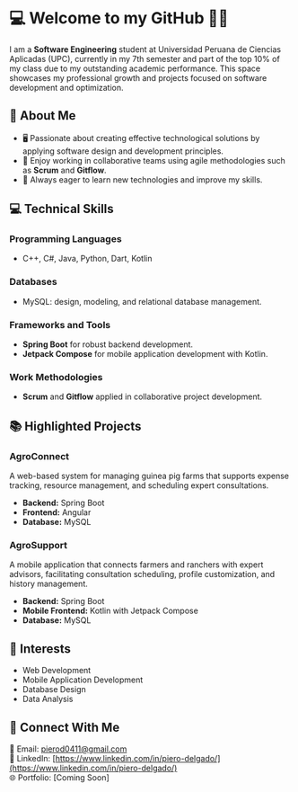 # 💻 Welcome to my GitHub 👨‍💻

I am a **Software Engineering** student at Universidad Peruana de Ciencias Aplicadas (UPC), currently in my 7th semester and part of the top 10% of my class due to my outstanding academic performance. This space showcases my professional growth and projects focused on software development and optimization.

## 🔧 About Me
- 🖥️ Passionate about creating effective technological solutions by applying software design and development principles.  
- 🤝 Enjoy working in collaborative teams using agile methodologies such as **Scrum** and **Gitflow**.  
- 🚀 Always eager to learn new technologies and improve my skills.  

## 💻 Technical Skills

### Programming Languages
- C++, C#, Java, Python, Dart, Kotlin  

### Databases
- MySQL: design, modeling, and relational database management.  

### Frameworks and Tools
- **Spring Boot** for robust backend development.  
- **Jetpack Compose** for mobile application development with Kotlin.  

### Work Methodologies
- **Scrum** and **Gitflow** applied in collaborative project development.  

## 📚 Highlighted Projects  
### AgroConnect  
A web-based system for managing guinea pig farms that supports expense tracking, resource management, and scheduling expert consultations.  
- **Backend:** Spring Boot  
- **Frontend:** Angular  
- **Database:** MySQL  

### AgroSupport  
A mobile application that connects farmers and ranchers with expert advisors, facilitating consultation scheduling, profile customization, and history management.  
- **Backend:** Spring Boot  
- **Mobile Frontend:** Kotlin with Jetpack Compose  
- **Database:** MySQL  

## 🌟 Interests
- Web Development  
- Mobile Application Development  
- Database Design  
- Data Analysis  

## 🤝 Connect With Me
📧 Email: pierod0411@gmail.com  
🔗 LinkedIn: [https://www.linkedin.com/in/piero-delgado/](https://www.linkedin.com/in/piero-delgado/)  
🌐 Portfolio: [Coming Soon]  
